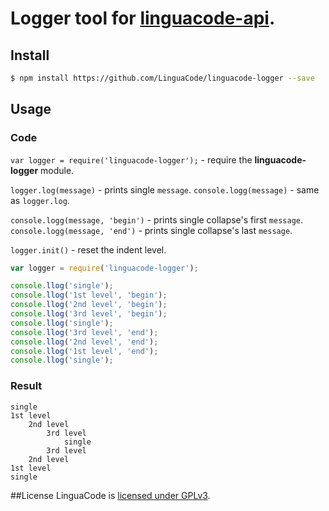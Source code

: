 # Logger tool for [linguacode-api](https://github.com/LinguaCode/linguacode-api).

## Install

```sh
$ npm install https://github.com/LinguaCode/linguacode-logger --save
```


## Usage

### Code
`var logger = require('linguacode-logger');` - require the **linguacode-logger** module.

`logger.log(message)` - prints single `message`.
`console.logg(message)` - same as `logger.log`.

`console.logg(message, 'begin')` - prints single collapse's first `message`.
`console.logg(message, 'end')` - prints single collapse's last `message`.

`logger.init()` - reset the indent level.

```javascript
var logger = require('linguacode-logger');

console.llog('single');
console.llog('1st level', 'begin');
console.llog('2nd level', 'begin');
console.llog('3rd level', 'begin');
console.llog('single');
console.llog('3rd level', 'end');
console.llog('2nd level', 'end');
console.llog('1st level', 'end');
console.llog('single');
```

### Result
```
single
1st level
    2nd level
        3rd level
            single
        3rd level
    2nd level
1st level
single
```

##License
LinguaCode is [licensed under GPLv3](https://github.com/LinguaCode/linguacode-lloger/blob/master/LICENSE.txt).